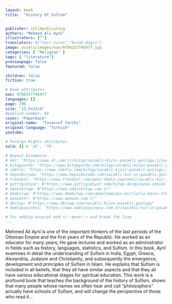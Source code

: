 ```yaml
---
layout: book
title:  "History Of Sufism"


publisher: celikpublishing
authors: "Mehmed Ali Aynî"
illustrators: [""]
translators: #["naci-turan","burak-dogru"]
image: assets/images/ean/9786257746977.jpg
categories: [ "Religion" ]
tags: [ "literature"]
previewpage: false
featured: false

children: false
fiction: true

# Book attributes
ean: 9786257746977
languages: []
page: 296
size: "13,5x21cm"
#publish-number: 60
cover: "Paperback"
original-name:  "Tasavvuf Tarihi"
original-language: "Turkish"
youtube:

# Foreign Rights attributes
sold: [] # 'AZ', 'TR'

# Buyout Ecommerce
# dnr: "https://www.dr.com.tr/kitap/sacakli-kizin-pasakli-gunlugu-2/cocuk-ve-genclik/genclik-10-yas/roman-oyku/urunno=0001893059001"
# kitapyurdu: "https://www.kitapyurdu.com/kitap/sacakli-kizin-pasakli-gunlugu-2-/560122.html&filter_name=Sa%C3%A7akl%C4%B1+K%C4%B1z%27%C4%B1n+Pasakl%C4%B1+G%C3%BCnl%C3%BC%C4%9F%C3%BC+2"
# idefix: "https://www.idefix.com/kitap/sacakli-kizin-pasakli-gunlugu-2/cocuk-ve-genclik/genclik-10-yas/roman-oyku/urunno=0001893059001"
# hepsiburada: "https://www.hepsiburada.com/sacakli-kiz-in-pasakli-gunlugu-2-damla-yayinevi-p-HBV000012ER86"
# trendyol: "https://www.trendyol.com/genc-damla-yayinevi/sacakli-kiz-in-pasakli-gunlugu-2-p-54825777"
# gittigidiyor: #"https://www.gittigidiyor.com/kitap-dergi/ezan-sehidi-adnan-menderes_pdp_732728793"
# odatvkitap: #"https://www.odatvkitap.com.tr"
# bkmkitap: #"https://www.bkmkitap.com/abdulhamidin-kurtlarla-dansi-578226"
# amazontr: #"https://www.amazon.com.tr"
# dkitap: #"https://www.dkitap.com/sacakli-kizin-pasakli-gunlugu"
# damlayayinevi: "https://www.damlayayinevi.com.tr/sacakli-kiz-in-pasakli-gunlugu-2-bu-iste-bi-terslik-var"

# For adding excerpt add <!--more--> and break the line
---
```

Mehmed Ali Aynî is one of the important thinkers
of the last periods of the Ottoman Empire and the
first years of the Republic. He worked as an educator for many years; He gave lectures and worked
as an administrator in fields such as history, languages, statistics, and Sufism.
In this book, Aynî examines in detail the understanding of Sufism in India, Egypt, Greece, Alexandria, Judaism and Christianity, and subsequently
the emergence, development and principles of
Sufism in Islam. He explains that Sufism is included in all beliefs, that they all have similar aspects
and that they all have various educational stages
for spiritual education.
This work is a profound book that teaches the
background of the history of Sufism, shows that
many people whose names we often hear and call
“philosophers” actually have schools of Sufism,
and will change the perspective of those who read
it...
<!--more--> 


